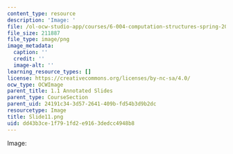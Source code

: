 ```yaml
---
content_type: resource
description: 'Image: '
file: /ol-ocw-studio-app/courses/6-004-computation-structures-spring-2017/dd43b3ce1f791fd2e9163dedcc4948b8_Slide11.png
file_size: 211887
file_type: image/png
image_metadata:
  caption: ''
  credit: ''
  image-alt: ''
learning_resource_types: []
license: https://creativecommons.org/licenses/by-nc-sa/4.0/
ocw_type: OCWImage
parent_title: 1.1 Annotated Slides
parent_type: CourseSection
parent_uid: 24191c34-3d57-2641-409b-fd54b3d9b2dc
resourcetype: Image
title: Slide11.png
uid: dd43b3ce-1f79-1fd2-e916-3dedcc4948b8
---
```

Image: 